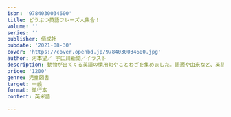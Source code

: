 ```yaml
---
isbn: '9784030034600'
title: どうぶつ英語フレーズ大集合！
volume: ''
series: ''
publisher: 偕成社
pubdate: '2021-08-30'
cover: 'https://cover.openbd.jp/9784030034600.jpg'
author: 河本望／ 宇田川新聞／イラスト
description: 動物が出てくる英語の慣用句やことわざを集めました。語源や由来など、英語の雑学満載。ゆかいなイラストといっしょに！
price: '1200'
genre: 児童図書
target: 一般
format: 単行本
content: 英米語

---
```

